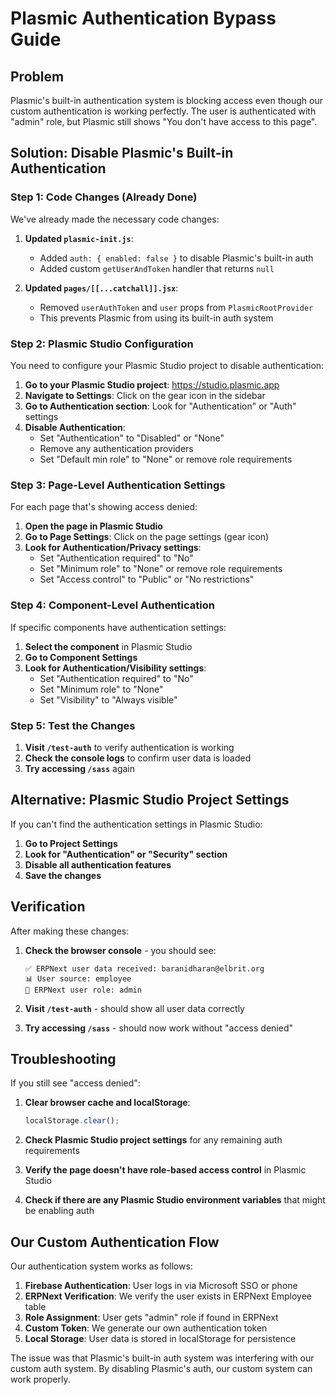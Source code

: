 # Plasmic Authentication Bypass Guide

## Problem
Plasmic's built-in authentication system is blocking access even though our custom authentication is working perfectly. The user is authenticated with "admin" role, but Plasmic still shows "You don't have access to this page".

## Solution: Disable Plasmic's Built-in Authentication

### Step 1: Code Changes (Already Done)

We've already made the necessary code changes:

1. **Updated `plasmic-init.js`**:
   - Added `auth: { enabled: false }` to disable Plasmic's built-in auth
   - Added custom `getUserAndToken` handler that returns `null`

2. **Updated `pages/[[...catchall]].jsx`**:
   - Removed `userAuthToken` and `user` props from `PlasmicRootProvider`
   - This prevents Plasmic from using its built-in auth system

### Step 2: Plasmic Studio Configuration

You need to configure your Plasmic Studio project to disable authentication:

1. **Go to your Plasmic Studio project**: https://studio.plasmic.app
2. **Navigate to Settings**: Click on the gear icon in the sidebar
3. **Go to Authentication section**: Look for "Authentication" or "Auth" settings
4. **Disable Authentication**: 
   - Set "Authentication" to "Disabled" or "None"
   - Remove any authentication providers
   - Set "Default min role" to "None" or remove role requirements

### Step 3: Page-Level Authentication Settings

For each page that's showing access denied:

1. **Open the page in Plasmic Studio**
2. **Go to Page Settings**: Click on the page settings (gear icon)
3. **Look for Authentication/Privacy settings**:
   - Set "Authentication required" to "No"
   - Set "Minimum role" to "None" or remove role requirements
   - Set "Access control" to "Public" or "No restrictions"

### Step 4: Component-Level Authentication

If specific components have authentication settings:

1. **Select the component** in Plasmic Studio
2. **Go to Component Settings**
3. **Look for Authentication/Visibility settings**:
   - Set "Authentication required" to "No"
   - Set "Minimum role" to "None"
   - Set "Visibility" to "Always visible"

### Step 5: Test the Changes

1. **Visit `/test-auth`** to verify authentication is working
2. **Check the console logs** to confirm user data is loaded
3. **Try accessing `/sass`** again

## Alternative: Plasmic Studio Project Settings

If you can't find the authentication settings in Plasmic Studio:

1. **Go to Project Settings**
2. **Look for "Authentication" or "Security" section**
3. **Disable all authentication features**
4. **Save the changes**

## Verification

After making these changes:

1. **Check the browser console** - you should see:
   ```
   ✅ ERPNext user data received: baranidharan@elbrit.org
   📊 User source: employee
   🔑 ERPNext user role: admin
   ```

2. **Visit `/test-auth`** - should show all user data correctly

3. **Try accessing `/sass`** - should now work without "access denied"

## Troubleshooting

If you still see "access denied":

1. **Clear browser cache and localStorage**:
   ```javascript
   localStorage.clear();
   ```

2. **Check Plasmic Studio project settings** for any remaining auth requirements

3. **Verify the page doesn't have role-based access control** in Plasmic Studio

4. **Check if there are any Plasmic Studio environment variables** that might be enabling auth

## Our Custom Authentication Flow

Our authentication system works as follows:

1. **Firebase Authentication**: User logs in via Microsoft SSO or phone
2. **ERPNext Verification**: We verify the user exists in ERPNext Employee table
3. **Role Assignment**: User gets "admin" role if found in ERPNext
4. **Custom Token**: We generate our own authentication token
5. **Local Storage**: User data is stored in localStorage for persistence

The issue was that Plasmic's built-in auth system was interfering with our custom auth system. By disabling Plasmic's auth, our custom system can work properly. 